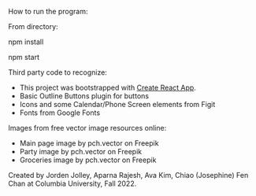 How to run the program:

From directory:

npm install

npm start

Third party code to recognize:
- This project was bootstrapped with [Create React App](https://github.com/facebook/create-react-app).
- Basic Outline Buttons plugin for buttons
- Icons and some Calendar/Phone Screen elements from Figit
- Fonts from Google Fonts

Images from free vector image resources online:
- Main page image by pch.vector on Freepik
- Party image by pch.vector on Freepik
- Groceries image by pch.vector on Freepik

Created by Jorden Jolley, Aparna Rajesh, Ava Kim, Chiao (Josephine) Fen Chan at Columbia University, Fall 2022.
